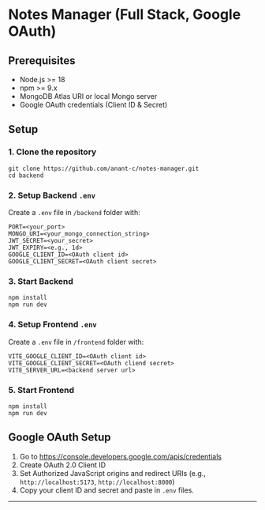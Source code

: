 # Notes Manager (Full Stack, Google OAuth)

## Prerequisites
- Node.js >= 18
- npm >= 9.x
- MongoDB Atlas URI or local Mongo server
- Google OAuth credentials (Client ID & Secret)

## Setup

### 1. Clone the repository

```
git clone https://github.com/anant-c/notes-manager.git
cd backend
```


### 2. Setup Backend `.env`
Create a `.env` file in `/backend` folder with:
```
PORT=<your_port>
MONGO_URI=<your_mongo_connection_string>
JWT_SECRET=<your_secret>
JWT_EXPIRY=<e.g., 1d>
GOOGLE_CLIENT_ID=<OAuth client id>
GOOGLE_CLIENT_SECRET=<OAuth client secret>
```

### 3. Start Backend
```
npm install
npm run dev
```

### 4. Setup Frontend `.env`
Create a `.env` file in `/frontend` folder with:
```
VITE_GOOGLE_CLIENT_ID=<OAuth client id>
VITE_GOOGLE_CLIENT_SECRET=<OAuth cliend secret>
VITE_SERVER_URL=<backend server url>
```

### 5. Start Frontend
```
npm install
npm run dev
```

## Google OAuth Setup

1. Go to https://console.developers.google.com/apis/credentials
2. Create OAuth 2.0 Client ID
3. Set Authorized JavaScript origins and redirect URIs (e.g., `http://localhost:5173`, `http://localhost:8000`)
4. Copy your client ID and secret and paste in `.env` files.

---